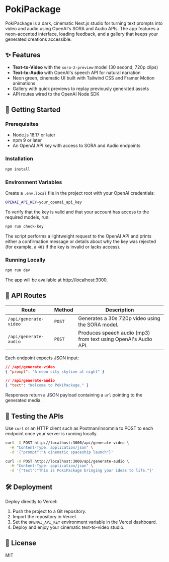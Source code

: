 # PokiPackage

PokiPackage is a dark, cinematic Next.js studio for turning text prompts into video and audio using OpenAI's SORA and Audio APIs. The app features a neon-accented interface, loading feedback, and a gallery that keeps your generated creations accessible.

## ✨ Features
- **Text-to-Video** with the `sora-2-preview` model (30 second, 720p clips)
- **Text-to-Audio** with OpenAI's speech API for natural narration
- Neon green, cinematic UI built with Tailwind CSS and Framer Motion animations
- Gallery with quick previews to replay previously generated assets
- API routes wired to the OpenAI Node SDK

## 🚀 Getting Started

### Prerequisites
- Node.js 18.17 or later
- npm 9 or later
- An OpenAI API key with access to SORA and Audio endpoints

### Installation
```bash
npm install
```

### Environment Variables
Create a `.env.local` file in the project root with your OpenAI credentials:

```bash
OPENAI_API_KEY=your_openai_api_key
```

To verify that the key is valid and that your account has access to the required models, run:

```bash
npm run check-key
```

The script performs a lightweight request to the OpenAI API and prints either a confirmation message or details about why the key was rejected (for example, a `401` if the key is invalid or lacks access).

### Running Locally
```bash
npm run dev
```
The app will be available at [http://localhost:3000](http://localhost:3000).

## 📡 API Routes

| Route | Method | Description |
|-------|--------|-------------|
| `/api/generate-video` | `POST` | Generates a 30s 720p video using the SORA model. |
| `/api/generate-audio` | `POST` | Produces speech audio (mp3) from text using OpenAI's Audio API. |

Each endpoint expects JSON input:

```json
// /api/generate-video
{ "prompt": "A neon city skyline at night" }

// /api/generate-audio
{ "text": "Welcome to PokiPackage." }
```

Responses return a JSON payload containing a `url` pointing to the generated media.

## 🧪 Testing the APIs
Use `curl` or an HTTP client such as Postman/Insomnia to POST to each endpoint once your server is running locally.

```bash
curl -X POST http://localhost:3000/api/generate-video \
  -H "Content-Type: application/json" \
  -d '{"prompt":"A cinematic spaceship launch"}'
```

```bash
curl -X POST http://localhost:3000/api/generate-audio \
  -H "Content-Type: application/json" \
  -d '{"text":"This is PokiPackage bringing your ideas to life."}'
```

## 🛠 Deployment
Deploy directly to Vercel:
1. Push the project to a Git repository.
2. Import the repository in Vercel.
3. Set the `OPENAI_API_KEY` environment variable in the Vercel dashboard.
4. Deploy and enjoy your cinematic text-to-video studio.

## 📄 License
MIT

